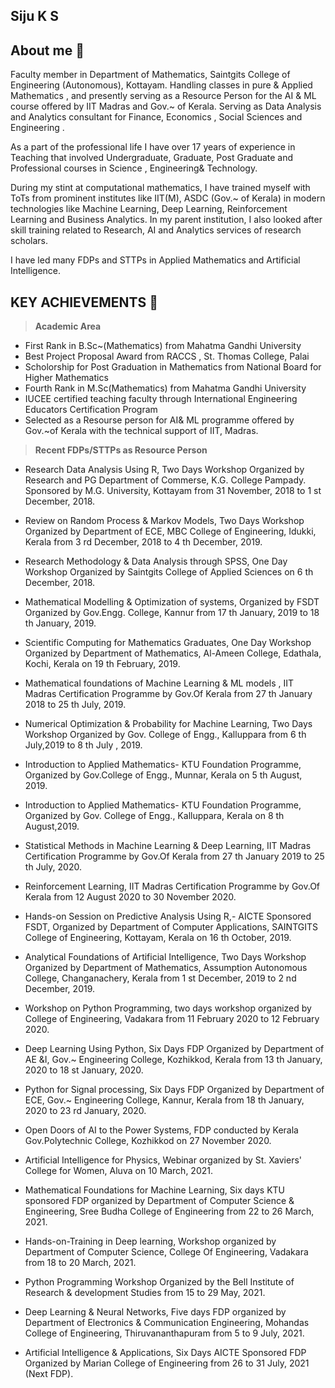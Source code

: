 ## Siju K S

<!--
**sijuswamy/sijuswamy** is a ✨ _special_ ✨ repository because its `README.md` (this file) appears on your GitHub profile.

Here are some ideas to get you started:

- 🔭 I’m currently working on ...
- 🌱 I’m currently learning ...
- 👯 I’m looking to collaborate on ...
- 🤔 I’m looking for help with ...
- 💬 Ask me about ...
- 📫 How to reach me: ...
- 😄 Pronouns: ...
- ⚡ Fun fact: ...
-->
## About me 🤔

Faculty member in Department of Mathematics, Saintgits College of Engineering (Autonomous), Kottayam. Handling classes in pure & Applied Mathematics , and presently serving as a Resource Person for the AI & ML course offered by IIT Madras and Gov.~ of Kerala. Serving as Data Analysis and Analytics consultant for Finance, Economics , Social Sciences and Engineering .

As a part of the professional life I have over 17 years of experience in Teaching that involved Undergraduate, Graduate, Post Graduate and Professional courses in Science , Engineering& Technology.

During my stint at computational mathematics, I  have trained myself with ToTs from prominent institutes like IIT(M), ASDC (Gov.~ of Kerala) in modern technologies like Machine Learning, Deep Learning, Reinforcement Learning and Business Analytics. In my parent institution, I also looked after skill training related to Research, AI and Analytics services of research scholars. 

 I have led many FDPs and STTPs in Applied Mathematics and Artificial Intelligence.

## KEY ACHIEVEMENTS 🌱

>**Academic Area**


* First Rank in B.Sc~(Mathematics) from Mahatma Gandhi University
* Best Project Proposal Award from RACCS , St. Thomas College, Palai
* Scholorship for Post Graduation in Mathematics from National Board for Higher Mathematics
* Fourth Rank in M.Sc(Mathematics) from Mahatma Gandhi University
* IUCEE certified teaching faculty through International Engineering Educators Certification Program 
* Selected as a Resourse person for AI\& ML programme offered by Gov.~of Kerala with the technical support of IIT, Madras.

>**Recent FDPs/STTPs as Resource Person**

* Research Data Analysis Using R, Two Days Workshop Organized by Research and PG Department of Commerse, K.G. College Pampady. Sponsored by M.G. University,
Kottayam from 31 November, 2018 to 1 st December, 2018.

* Review on Random Process & Markov Models, Two Days Workshop Organized by Department of ECE, MBC College of Engineering, Idukki, Kerala from 3 rd December,
2018 to 4 th December, 2019.

* Research Methodology & Data Analysis through SPSS, One Day Workshop Organized by Saintgits College of Applied Sciences on 6 th December, 2018.
* Mathematical Modelling & Optimization of systems, Organized by FSDT Organized by Gov.Engg. College, Kannur from 17 th January, 2019 to 18 th January, 2019.
* Scientific Computing for Mathematics Graduates, One Day Workshop Organized by Department of Mathematics, Al-Ameen College, Edathala, Kochi, Kerala on 19 th
February, 2019.
* Mathematical foundations of Machine Learning & ML models , IIT Madras Certification Programme by Gov.Of Kerala from 27 th January 2018 to 25 th July, 2019.
* Numerical Optimization & Probability for Machine Learning, Two Days Workshop Organized by Gov. College of Engg., Kalluppara from 6 th July,2019 to 8 th July , 2019.
* Introduction to Applied Mathematics- KTU Foundation Programme, Organized by Gov.College of Engg., Munnar, Kerala on 5 th August, 2019.
* Introduction to Applied Mathematics- KTU Foundation Programme, Organized by Gov. College of Engg., Kalluppara, Kerala on 8 th August,2019.
* Statistical Methods in Machine Learning & Deep Learning, IIT Madras Certification Programme by Gov.Of Kerala from 27 th January 2019 to 25 th July, 2020.
* Reinforcement Learning, IIT Madras Certification Programme by Gov.Of Kerala from 12 August 2020 to 30 November 2020.
* Hands-on Session on Predictive Analysis Using R,- AICTE Sponsored FSDT, Organized by Department of Computer Applications, SAINTGITS College of Engineering,
Kottayam, Kerala on 16 th October, 2019.
* Analytical Foundations of Artificial Intelligence, Two Days Workshop Organized by Department of Mathematics, Assumption Autonomous College, Changanachery, Kerala
from 1 st December, 2019 to 2 nd December, 2019.
* Workshop on Python Programming, two days workshop organized by College of Engineering, Vadakara from 11 February 2020 to 12 February 2020.
* Deep Learning Using Python, Six Days FDP Organized by Department of AE &I, Gov.~ Engineering College, Kozhikkod, Kerala from 13 th January, 2020 to 18 st January, 2020.
* Python for Signal processing, Six Days FDP Organized by Department of ECE, Gov.~ Engineering College, Kannur, Kerala from 18 th January, 2020 to 23 rd January, 2020.
* Open Doors of AI to the Power Systems, FDP conducted by Kerala Gov.Polytechnic College, Kozhikkod on 27 November 2020.
* Artificial Intelligence for Physics, Webinar organized by St. Xaviers' College for Women, Aluva on 10 March, 2021.
* Mathematical Foundations for Machine Learning, Six days KTU sponsored FDP organized by Department of Computer Science & Engineering, Sree Budha College of Engineering from 22 to 26 March, 2021.
* Hands-on-Training in Deep learning, Workshop organized by Department of Computer Science, College Of Engineering, Vadakara from 18 to 20 March, 2021.
* Python Programming Workshop Organized by the Bell Institute of Research & development Studies from 15 to 29 May, 2021.
* Deep Learning & Neural Networks, Five days FDP organized by Department of Electronics & Communication Engineering, Mohandas College of Engineering, Thiruvananthapuram from 5 to 9 July, 2021.
* Artificial Intelligence & Applications, Six Days AICTE Sponsored FDP Organized by Marian College of Engineering from 26 to 31 July, 2021 (Next FDP).
